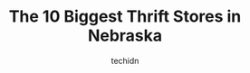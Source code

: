 ---
layout: ampstory
image: https://i0.wp.com/paketmu.com/wp-content/uploads/2023/06/tip-top-thrift-shop-inc-0-in-nebraska-1686370983.jpeg?resize=640,853
author: techidn
featured: false
description: Explore the diverse Thrift Store scene in Nebraska, home to an incredible selection of 10 establishments catering to every taste. Whether youre in search of iconic favorites or undiscovered
title: The 10 Biggest Thrift Stores in Nebraska
cover:
   title: The 10 Biggest Thrift Stores in Nebraska
   subtitle: RICKPATE
   background: https://paketmu.com/wp-content/uploads/2023/06/tip-top-thrift-shop-inc-0-in-nebraska-1686370983.jpeg

pages: 
 - layout: thirds
   top: <h1>#1 Goodwill Thrift Store & Donation Center</h1>
   bottom: "<p>Selection / Departments ⭐️⭐️⭐️⭐️⭐️Clothing👚👕👗👖👙👔 housewares🍽🏺🕯 shoes 👞👡👢👟🥿👠  kids🔫🧸🐩🪀toys, an</p>"
   background: https://paketmu.com/wp-content/uploads/2023/06/tip-top-thrift-shop-inc-1-in-nebraska-1686370985.jpeg
   backgroundblur: true
 - layout: thirds
   top: <h1>#2 Thrift World</h1>
   bottom: "<p>I like Thrift World, but this location is very unorganized.  I have found its better to go alone and with an hour or two to spare because you really have to look around. </p>"
   background: https://paketmu.com/wp-content/uploads/2023/06/tip-top-thrift-shop-inc-2-in-nebraska-1686370986.jpeg
   cta:
      link: https://paketmu.com/the-10-biggest-thrift-stores-in-nebraska/
      text: The 10 Biggest Thrift Stores in Nebraska
 - layout: thirds
   top: <h1>#3 Goodwill Thrift Store & Donation Center</h1>
   bottom: "<p>Goodwill your prices are horrendous. Arent you supposed to help the community. Your prices are the price of new. I look at the prices and go Jesus this was a waisted of </p>"
   background: https://paketmu.com/wp-content/uploads/2023/06/tip-top-thrift-shop-inc-3-in-nebraska-1686370986.jpeg
   cta:
      link: https://paketmu.com/the-10-biggest-thrift-stores-in-nebraska/
      text: The 10 Biggest Thrift Stores in Nebraska
 - layout: thirds
   top: <h1>#4 Thrift World</h1>
   bottom: "<p>2670 N 90th St, Omaha, NE 68134, United States</p>"
   background: https://images.unsplash.com/photo-1549241520-425e3dfc01cb?ixlib=rb-4.0.3&ixid=MnwxMjA3fDB8MHxwaG90by1wYWdlfHx8fGVufDB8fHx8&auto=format&fit=crop&w=640&h=853&q=80
   cta:
      link: https://paketmu.com/the-10-biggest-thrift-stores-in-nebraska/
      text: The 10 Biggest Thrift Stores in Nebraska
 - layout: thirds
   top: <h1>#5 Thrift America Omaha</h1>
   bottom: "<p>1901 N 73rd St, Omaha, NE 68114, United States</p>"
   background: https://images.unsplash.com/photo-1609083590460-7b8cc0ca65f8?ixlib=rb-4.0.3&ixid=MnwxMjA3fDB8MHxwaG90by1wYWdlfHx8fGVufDB8fHx8&auto=format&fit=crop&w=640&h=853&q=80
   cta:
      link: https://paketmu.com/the-10-biggest-thrift-stores-in-nebraska/
      text: The 10 Biggest Thrift Stores in Nebraska
 - layout: thirds
   top: <h1>#6 Goodwill Retail Store & Donation Center</h1>
   bottom: "<p>201 N 78th St, Omaha, NE 68114, United States</p>"
   background: https://images.unsplash.com/photo-1484589065579-248aad0d8b13?ixlib=rb-4.0.3&ixid=MnwxMjA3fDB8MHxwaG90by1wYWdlfHx8fGVufDB8fHx8&auto=format&fit=crop&w=640&h=853&q=80
   cta:
      link: https://paketmu.com/the-10-biggest-thrift-stores-in-nebraska/
      text: The 10 Biggest Thrift Stores in Nebraska
 - layout: thirds
   top: <h1>#7 Blessings & More Thrift Store</h1>
   bottom: "<p>4040 Adams St, Lincoln, NE 68504, United States</p>"
   background: https://images.unsplash.com/photo-1557672172-298e090bd0f1?ixlib=rb-4.0.3&ixid=MnwxMjA3fDB8MHxwaG90by1wYWdlfHx8fGVufDB8fHx8&auto=format&fit=crop&w=640&h=853&q=80
   cta:
      link: https://paketmu.com/the-10-biggest-thrift-stores-in-nebraska/
      text: The 10 Biggest Thrift Stores in Nebraska
 - layout: thirds
   middle: Continue reading...
   background: https://images.unsplash.com/photo-1599422314077-f4dfdaa4cd09?ixlib=rb-4.0.3&ixid=MnwxMjA3fDB8MHxwaG90by1wYWdlfHx8fGVufDB8fHx8&auto=format&fit=crop&w=640&h=853&q=80
   cta:
      link: https://paketmu.com/the-10-biggest-thrift-stores-in-nebraska/
      text: The 10 Biggest Thrift Stores in Nebraska
      
---